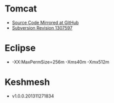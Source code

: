 # Tomcat

- [Source Code Mirrored at
  GitHub](https://github.com/reprogrammer/keshmesh-tomcat/tree/keshmesh)
- [Subversion Revision
  1307597](http://svn.apache.org/repos/asf/!svn/bc/1307597/tomcat/trunk/)

# Eclipse

- -XX:MaxPermSize=256m -Xms40m -Xmx512m

# Keshmesh

- v1.0.0.201311271834

